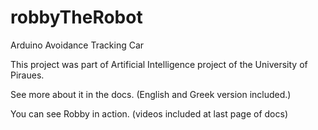 # robbyTheRobot

Arduino Avoidance Tracking Car

This project was part of Artificial Intelligence project of the University of Piraues.

See more about it in the docs.
(English and Greek version included.)

You can see Robby in action. 
(videos included at last page of docs)
